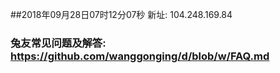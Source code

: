 ##2018年09月28日07时12分07秒 新址: 104.248.169.84
### 兔友常见问题及解答: https://github.com/wanggonging/d/blob/w/FAQ.md
